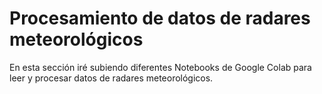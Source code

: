 # Procesamiento de datos de radares meteorológicos

En esta sección iré subiendo diferentes Notebooks de Google Colab para leer y procesar datos de radares meteorológicos.
